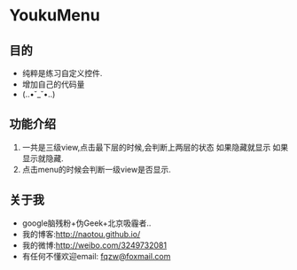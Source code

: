 # YoukuMenu #
## 目的 ##




- 纯粹是练习自定义控件.
- 增加自己的代码量
- (..•˘_˘•..)

## 功能介绍 ##

1. 一共是三级view,点击最下层的时候,会判断上两层的状态 如果隐藏就显示 如果显示就隐藏.
2. 点击menu的时候会判断一级view是否显示.

## 关于我 ##



- google脑残粉+伪Geek+北京吸霾者..
- 我的博客:http://naotou.github.io/
- 我的微博:http://weibo.com/3249732081
- 有任何不懂欢迎email: fqzw@foxmail.com
